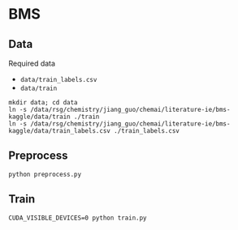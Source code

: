 # BMS

## Data
Required data
- `data/train_labels.csv`
- `data/train`

```
mkdir data; cd data
ln -s /data/rsg/chemistry/jiang_guo/chemai/literature-ie/bms-kaggle/data/train ./train
ln -s /data/rsg/chemistry/jiang_guo/chemai/literature-ie/bms-kaggle/data/train_labels.csv ./train_labels.csv
```

## Preprocess
`python preprocess.py`

## Train
`CUDA_VISIBLE_DEVICES=0 python train.py`

